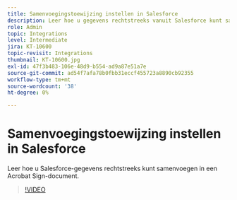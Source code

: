 ```yaml
---
title: Samenvoegingstoewijzing instellen in Salesforce
description: Leer hoe u gegevens rechtstreeks vanuit Salesforce kunt samenvoegen in een Acrobat Sign-document
role: Admin
topic: Integrations
level: Intermediate
jira: KT-10600
topic-revisit: Integrations
thumbnail: KT-10600.jpg
exl-id: 47f3b483-106e-48d9-b554-ad9a87e51a7e
source-git-commit: ad54f7afa78b0fbb31eccf455723a8890cb92355
workflow-type: tm+mt
source-wordcount: '38'
ht-degree: 0%

---
```


# Samenvoegingstoewijzing instellen in Salesforce

Leer hoe u Salesforce-gegevens rechtstreeks kunt samenvoegen in een Acrobat Sign-document.

>[!VIDEO](https://video.tv.adobe.com/v/3409412?quality=12&learn=on&hidetitle=true)
